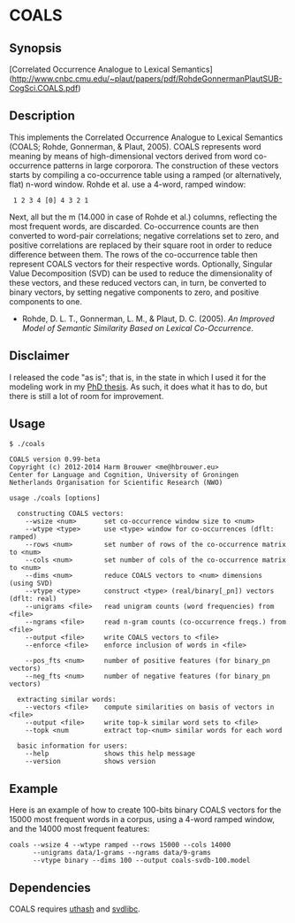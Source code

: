 COALS
=====

Synopsis
--------
[Correlated Occurrence Analogue to Lexical Semantics]
(http://www.cnbc.cmu.edu/~plaut/papers/pdf/RohdeGonnermanPlautSUB-CogSci.COALS.pdf)

Description
-----------

This implements the Correlated Occurrence Analogue to Lexical Semantics
(COALS; Rohde, Gonnerman, & Plaut, 2005). COALS represents word meaning by
means of high-dimensional vectors derived from word co-occurrence patterns
in large corporora. The construction of these vectors starts by compiling
a co-occurrence table using a ramped (or alternatively, flat) n-word window.
Rohde et al. use a 4-word, ramped window:

     1 2 3 4 [0] 4 3 2 1

Next, all but the m (14.000 in case of Rohde et al.) columns, reflecting the
most frequent words, are discarded. Co-occurrence counts are then converted
to word-pair correlations; negative correlations set to zero, and positive
correlations are replaced by their square root in order to reduce difference
between them. The rows of the co-occurrence table then represent COALS
vectors for their respective words. Optionally, Singular Value Decomposition
(SVD) can be used to reduce the dimensionality of these vectors, and these
reduced vectors can, in turn, be converted to binary vectors, by setting
negative components to zero, and positive components to one.

* Rohde, D. L. T., Gonnerman, L. M., & Plaut, D. C. (2005). *An Improved
  Model of Semantic Similarity Based on Lexical Co-Occurrence*.

Disclaimer
----------

I released the code "as is"; that is, in the state in which I used it for
the modeling work in my [PhD
thesis](http://dissertations.ub.rug.nl/faculties/arts/2014/h.brouwer/?pLanguage=en).
As such, it does what it has to do, but there is still a lot of room for
improvement.

Usage
-----

    $ ./coals

    COALS version 0.99-beta
    Copyright (c) 2012-2014 Harm Brouwer <me@hbrouwer.eu>
    Center for Language and Cognition, University of Groningen
    Netherlands Organisation for Scientific Research (NWO)

    usage ./coals [options]

      constructing COALS vectors:
        --wsize <num>       set co-occurrence window size to <num>
        --wtype <type>      use <type> window for co-occurrences (dflt: ramped)
        --rows <num>        set number of rows of the co-occurrence matrix to <num>
        --cols <num>        set number of cols of the co-occurrence matrix to <num>
        --dims <num>        reduce COALS vectors to <num> dimensions (using SVD)
        --vtype <type>      construct <type> (real/binary[_pn]) vectors (dflt: real)
        --unigrams <file>   read unigram counts (word frequencies) from <file>
        --ngrams <file>     read n-gram counts (co-occurrence freqs.) from <file>
        --output <file>     write COALS vectors to <file>
        --enforce <file>    enforce inclusion of words in <file>

        --pos_fts <num>     number of positive features (for binary_pn vectors)
        --neg_fts <num>     number of negative features (for binary_pn vectors)

      extracting similar words:
        --vectors <file>    compute similarities on basis of vectors in <file>
        --output <file>     write top-k similar word sets to <file>
        --topk <num         extract top-<num> similar words for each word

      basic information for users:
        --help              shows this help message
        --version           shows version

Example
-------

Here is an example of how to create 100-bits binary COALS vectors for the
15000 most frequent words in a corpus, using a 4-word ramped window, and the
14000 most frequent features:

    coals --wsize 4 --wtype ramped --rows 15000 --cols 14000
          --unigrams data/1-grams --ngrams data/9-grams
          --vtype binary --dims 100 --output coals-svdb-100.model

Dependencies
------------

COALS requires [uthash](http://troydhanson.github.io/uthash/) and
[svdlibc](https://github.com/lucasmaystre/svdlibc).

